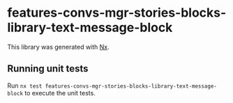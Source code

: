 # features-convs-mgr-stories-blocks-library-text-message-block

This library was generated with [Nx](https://nx.dev).

## Running unit tests

Run `nx test features-convs-mgr-stories-blocks-library-text-message-block` to execute the unit tests.
